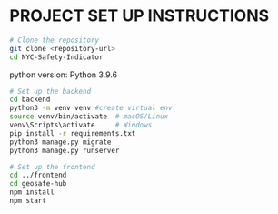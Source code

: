# PROJECT SET UP INSTRUCTIONS
```bash
# Clone the repository
git clone <repository-url>
cd NYC-Safety-Indicator
```

python version: Python 3.9.6
```bash
# Set up the backend
cd backend
python3 -m venv venv #create virtual env
source venv/bin/activate  # macOS/Linux
venv\Scripts\activate     # Windows
pip install -r requirements.txt
python3 manage.py migrate
python3 manage.py runserver
```

```bash
# Set up the frontend
cd ../frontend
cd geosafe-hub
npm install
npm start
```
